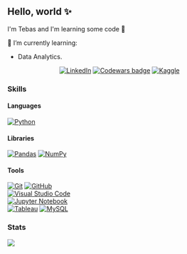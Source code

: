 <!--
**TebasMartinez/TebasMartinez** is a ✨ _special_ ✨ repository because its `README.md` (this file) appears on your GitHub profile.

Here are some ideas to get you started:

- 🔭 I’m currently working on ...
- 🌱 I’m currently learning ...
- 👯 I’m looking to collaborate on ...
- 🤔 I’m looking for help with ...
- 💬 Ask me about ...
- 📫 How to reach me: ...
- 😄 Pronouns: ...
- ⚡ Fun fact: ...
-->

## Hello, world ✨
I'm Tebas and I'm learning some code 👀

🌱 I’m currently learning:
- Data Analytics.

<div align="center">
  
[![LinkedIn](https://custom-icon-badges.demolab.com/badge/LinkedIn-0A66C2?logo=linkedin-white&logoColor=fff)](https://www.linkedin.com/in/tebasmartinez/) 
[![Codewars badge](https://codewars.com/users/TebasMartinez/badges/micro)](https://www.codewars.com/users/TebasMartinez)
[![Kaggle](https://img.shields.io/badge/Kaggle-20BEFF?logo=kaggle&logoColor=fff)](https://www.kaggle.com/tebasmrtnz)
</div>

### Skills

#### Languages
[![Python](https://img.shields.io/badge/Python-3776AB?logo=python&logoColor=fff)](#)

#### Libraries
[![Pandas](https://img.shields.io/badge/Pandas-150458?logo=pandas&logoColor=fff)](#)
[![NumPy](https://img.shields.io/badge/NumPy-4DABCF?logo=numpy&logoColor=fff)](#)

#### Tools
[![Git](https://img.shields.io/badge/Git-F05032?logo=git&logoColor=fff)](#)
[![GitHub](https://img.shields.io/badge/GitHub-%23121011.svg?logo=github&logoColor=white)](#) \
[![Visual Studio Code](https://custom-icon-badges.demolab.com/badge/Visual%20Studio%20Code-0078d7.svg?logo=vsc&logoColor=white)](#) \
[![Jupyter Notebook](https://img.shields.io/badge/Jupyter%20Notebook-white?logo=jupyter)](#) \
[![Tableau](https://custom-icon-badges.demolab.com/badge/Tableau-0176D3?logo=tableau&logoColor=fff)](#)
[![MySQL](https://img.shields.io/badge/MySQL-4479A1?logo=mysql&logoColor=fff)](#)

### Stats

<img align="center" src="https://github-readme-stats.vercel.app/api/top-langs/?username=TebasMartinez&layout=compact&theme=dark" width="auto"></img>
